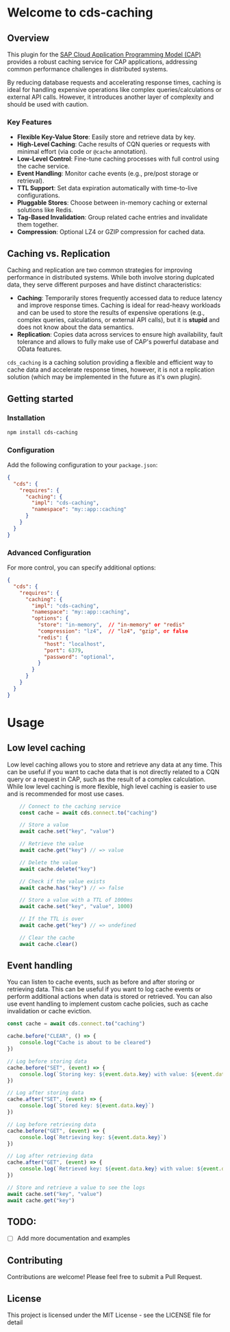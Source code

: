 # Welcome to cds-caching

## Overview

This plugin for the [SAP Cloud Application Programming Model (CAP)](https://cap.cloud.sap/docs/) provides a robust caching service for CAP applications, addressing common performance challenges in distributed systems.

By reducing database requests and accelerating response times, caching is ideal for handling expensive operations like complex queries/calculations or external API calls. However, it introduces another layer of complexity and should be used with caution.

### Key Features

- **Flexible Key-Value Store**: Easily store and retrieve data by key.
- **High-Level Caching**: Cache results of CQN queries or requests with minimal effort (via code or `@cache` annotation).
- **Low-Level Control**: Fine-tune caching processes with full control using the cache service.
- **Event Handling**: Monitor cache events (e.g., pre/post storage or retrieval).
- **TTL Support**: Set data expiration automatically with time-to-live configurations.
- **Pluggable Stores**: Choose between in-memory caching or external solutions like Redis.
- **Tag-Based Invalidation**: Group related cache entries and invalidate them together.
- **Compression**: Optional LZ4 or GZIP compression for cached data.

## Caching vs. Replication

Caching and replication are two common strategies for improving performance in distributed systems. While both involve storing duplcated data, they serve different purposes and have distinct characteristics:

- **Caching**: Temporarily stores frequently accessed data to reduce latency and improve response times. Caching is ideal for read-heavy workloads and can be used to store the results of expensive operations (e.g., complex queries, calculations, or external API calls), but it is __stupid__ and does not know about the data semantics.
- **Replication**: Copies data across services to ensure high availability, fault tolerance and allows to fully make use of CAP's powerful database and OData features.

`cds_caching` is a caching solution providing a flexible and efficient way to cache data and accelerate response times, however, it is not a replication solution (which may be implemented in the future as it's own plugin).

## Getting started

### Installation

```bash
npm install cds-caching
```

### Configuration

Add the following configuration to your `package.json`:

```json
{
  "cds": {
    "requires": {
      "caching": {
        "impl": "cds-caching",
        "namespace": "my::app::caching"
      }
    }
  }
}
```

### Advanced Configuration

For more control, you can specify additional options:

```json
{
  "cds": {
    "requires": {
      "caching": {
        "impl": "cds-caching",
        "namespace": "my::app::caching",
        "options": {
          "store": "in-memory",  // "in-memory" or "redis"
          "compression": "lz4",  // "lz4", "gzip", or false
          "redis": {
            "host": "localhost",
            "port": 6379,
            "password": "optional",
          }
        }
      }
    }
  }
}
```

# Usage

## Low level caching

Low level caching allows you to store and retrieve any data at any time. This can be useful if you want to cache data that is not directly related to a CQN query or a request in CAP, such as the result of a complex calculation. While low level caching is more flexible, high level caching is easier to use and is recommended for most use cases.

```javascript
    // Connect to the caching service 
    const cache = await cds.connect.to("caching")

    // Store a value 
    await cache.set("key", "value")

    // Retrieve the value
    await cache.get("key") // => value

    // Delete the value
    await cache.delete("key")

    // Check if the value exists
    await cache.has("key") // => false

    // Store a value with a TTL of 1000ms
    await cache.set("key", "value", 1000)

    // If the TTL is over
    await cache.get("key") // => undefined

    // Clear the cache
    await cache.clear()
```

## Event handling

You can listen to cache events, such as before and after storing or retrieving data. This can be useful if you want to log cache events or perform additional actions when data is stored or retrieved. You can also use event handling to implement custom cache policies, such as cache invalidation or cache eviction.

```javascript
const cache = await cds.connect.to("caching")

cache.before("CLEAR", () => {
    console.log("Cache is about to be cleared")
})

// Log before storing data
cache.before("SET", (event) => {
    console.log(`Storing key: ${event.data.key} with value: ${event.data.value}`)
})

// Log after storing data
cache.after("SET", (event) => {
    console.log(`Stored key: ${event.data.key}`)
})

// Log before retrieving data
cache.before("GET", (event) => {
    console.log(`Retrieving key: ${event.data.key}`)
})

// Log after retrieving data
cache.after("GET", (event) => {
    console.log(`Retrieved key: ${event.data.key} with value: ${event.data.value}`)
})

// Store and retrieve a value to see the logs
await cache.set("key", "value")
await cache.get("key")
```

## TODO:

- [ ] Add more documentation and examples

## Contributing

Contributions are welcome! Please feel free to submit a Pull Request.

## License

This project is licensed under the MIT License - see the LICENSE file for detail